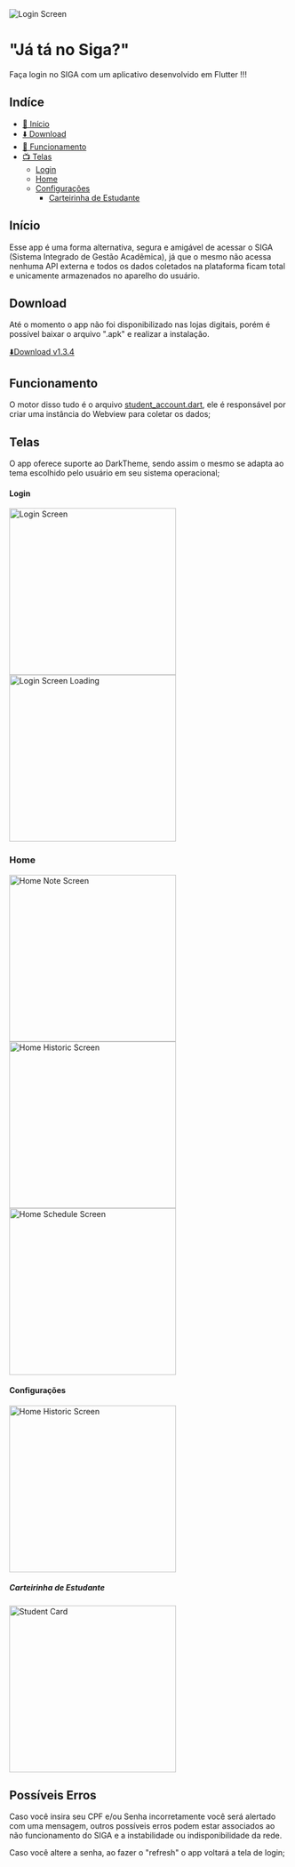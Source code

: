 <img src='https://github.com/matheusrmatias/SigaLogin/assets/115509118/a9d0d5a6-942b-4ad5-9924-12bd710e9c72' alt='Login Screen'>

# "Já tá no Siga?"

Faça login no SIGA com um aplicativo desenvolvido em Flutter !!!


## Indíce
- <a href="#início">🏁 Início</a>
- <a href="#download">⬇️ Download</a>
- <a href="#funcionamento">📱 Funcionamento</a>
- <a href="#telas">📺 Telas</a>
    - <a href="#login">Login</a>
    - <a href="#home">Home</a>
    - <a href="#configurações">Configurações</a>
        - <a href="#carteirinha-de-estudante">Carteirinha de Estudante</a>



## Início

Esse app é uma forma alternativa, segura e amigável de acessar o SIGA (Sistema Integrado de Gestão Acadêmica), já que o mesmo não acessa nenhuma API externa e todos os dados coletados na plataforma ficam total e unicamente armazenados no aparelho do usuário.

## Download
Até o momento o app não foi disponibilizado nas lojas digitais, porém é possível baixar o arquivo ".apk" e realizar a instalação.

[⬇️Download v1.3.4](https://github.com/matheusrmatias/SigaLogin/releases/download/v1.3.4/Ja_ta_no_Siga_v1.3.4.apk)

## Funcionamento

O motor disso tudo é o arquivo <a href="https://github.com/matheusrmatias/SigaLogin/blob/main/lib/src/services/student_account.dart">student_account.dart</a>, ele é responsável por criar uma instância do Webview para coletar os dados;

## Telas

O app oferece suporte ao DarkTheme, sendo assim o mesmo se adapta ao tema escolhido pelo usuário em seu sistema operacional;

#### Login

<img src='https://github.com/matheusrmatias/SigaLogin/assets/115509118/19281019-79b6-4de1-a13d-10eab8e6d815' alt='Login Screen' width=300>
<img src='https://github.com/matheusrmatias/SigaLogin/assets/115509118/65dd9bd3-e54a-4088-ad05-ea6758f14bbe' alt='Login Screen Loading' width=300>

### Home
<img src='https://github.com/matheusrmatias/SigaLogin/assets/115509118/97631b21-4d70-4af0-a75c-ebe0ea171a1c' alt='Home Note Screen' width=300>
<img src='https://github.com/matheusrmatias/SigaLogin/assets/115509118/6ca316d2-8db5-4a9b-b57a-7cdb2eac7236' alt='Home Historic Screen' width=300>
<img src='https://github.com/matheusrmatias/SigaLogin/assets/115509118/2e491f04-1400-451a-b3d0-01f1a4c77c6e' alt='Home Schedule Screen' width=300>

#### Configurações
<img src='https://github.com/matheusrmatias/SigaLogin/assets/115509118/51482b43-6a5e-4eb7-b776-82c449a24650' alt='Home Historic Screen' width=300>

##### Carteirinha de Estudante
<img src='https://github.com/matheusrmatias/SigaLogin/assets/115509118/fecc53c1-7048-4d44-b5ce-30e62138ba7c' alt='Student Card' width=300>

## Possíveis Erros

Caso você insira seu CPF e/ou Senha incorretamente você será alertado com uma mensagem, outros possíveis erros podem estar associados ao não funcionamento do SIGA e a instabilidade ou indisponibilidade da rede.

Caso você altere a senha, ao fazer o "refresh" o app voltará a tela de login;
